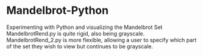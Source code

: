 # Mandelbrot-Python
Experimenting with Python and visualizing the Mandelbrot Set
MandelbrotRend.py is quite rigid, also being grayscale.
MandelbrotRend_2.py is more flexible, allowing a user to specify
	which part of the set they wish to view but continues to
	be grayscale.


